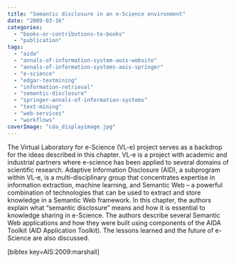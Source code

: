 ```yaml
---
title: "Semantic disclosure in an e-Science environment"
date: "2009-03-16"
categories: 
  - "books-or-contributions-to-books"
  - "publication"
tags: 
  - "aida"
  - "annals-of-information-system-aois-website"
  - "annals-of-information-systems-aois-springer"
  - "e-science"
  - "edgar-textmining"
  - "information-retrieval"
  - "semantic-disclosure"
  - "springer-annals-of-information-systems"
  - "text-mining"
  - "web-services"
  - "workflows"
coverImage: "cda_displayimage.jpg"
---
```


The Virtual Laboratory for e-Science (VL-e) project serves as a backdrop for the ideas described in this chapter. VL-e is a project with academic and industrial partners where e-science has been applied to several domains of scientific research. Adaptive Information Disclosure (AID), a subprogram within VL-e, is a multi-disciplinary group that concentrates expertise in information extraction, machine learning, and Semantic Web – a powerful combination of technologies that can be used to extract and store knowledge in a Semantic Web framework. In this chapter, the authors explain what “semantic disclosure” means and how it is essential to knowledge sharing in e-Science. The authors describe several Semantic Web applications and how they were built using components of the AIDA Toolkit (AID Application Toolkit). The lessons learned and the future of e-Science are also discussed.

\[bibtex key=AIS:2009:marshall\]
